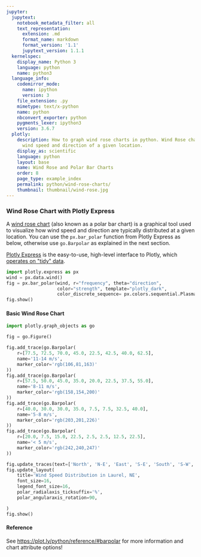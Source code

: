 ```yaml
---
jupyter:
  jupytext:
    notebook_metadata_filter: all
    text_representation:
      extension: .md
      format_name: markdown
      format_version: '1.1'
      jupytext_version: 1.1.1
  kernelspec:
    display_name: Python 3
    language: python
    name: python3
  language_info:
    codemirror_mode:
      name: ipython
      version: 3
    file_extension: .py
    mimetype: text/x-python
    name: python
    nbconvert_exporter: python
    pygments_lexer: ipython3
    version: 3.6.7
  plotly:
    description: How to graph wind rose charts in python. Wind Rose charts display
      wind speed and direction of a given location.
    display_as: scientific
    language: python
    layout: base
    name: Wind Rose and Polar Bar Charts
    order: 8
    page_type: example_index
    permalink: python/wind-rose-charts/
    thumbnail: thumbnail/wind-rose.jpg
---
```


### Wind Rose Chart with Plotly Express

A [wind rose chart](https://en.wikipedia.org/wiki/Wind_rose) (also known as a polar bar chart) is a graphical tool used to visualize how wind speed and direction are typically distributed at a given location. You can use the `px.bar_polar` function from Plotly Express as below, otherwise use `go.Barpolar` as explained in the next section.

[Plotly Express](/python/plotly-express/) is the easy-to-use, high-level interface to Plotly, which [operates on "tidy" data](/python/px-arguments/).

```python
import plotly.express as px
wind = px.data.wind()
fig = px.bar_polar(wind, r="frequency", theta="direction",
                   color="strength", template="plotly_dark",
                   color_discrete_sequence= px.colors.sequential.Plasma[-2::-1])
fig.show()
```

#### Basic Wind Rose Chart

```python
import plotly.graph_objects as go

fig = go.Figure()

fig.add_trace(go.Barpolar(
    r=[77.5, 72.5, 70.0, 45.0, 22.5, 42.5, 40.0, 62.5],
    name='11-14 m/s',
    marker_color='rgb(106,81,163)'
))
fig.add_trace(go.Barpolar(
    r=[57.5, 50.0, 45.0, 35.0, 20.0, 22.5, 37.5, 55.0],
    name='8-11 m/s',
    marker_color='rgb(158,154,200)'
))
fig.add_trace(go.Barpolar(
    r=[40.0, 30.0, 30.0, 35.0, 7.5, 7.5, 32.5, 40.0],
    name='5-8 m/s',
    marker_color='rgb(203,201,226)'
))
fig.add_trace(go.Barpolar(
    r=[20.0, 7.5, 15.0, 22.5, 2.5, 2.5, 12.5, 22.5],
    name='< 5 m/s',
    marker_color='rgb(242,240,247)'
))

fig.update_traces(text=['North', 'N-E', 'East', 'S-E', 'South', 'S-W', 'West', 'N-W'])
fig.update_layout(
    title='Wind Speed Distribution in Laurel, NE',
    font_size=16,
    legend_font_size=16,
    polar_radialaxis_ticksuffix='%',
    polar_angularaxis_rotation=90,

)
fig.show()
```

#### Reference

See https://plot.ly/python/reference/#barpolar for more information and chart attribute options!
